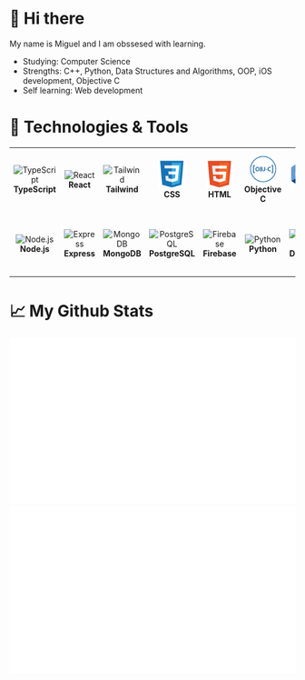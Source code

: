 # 👋 Hi there 

My name is Miguel and I am obssesed with learning.
- Studying: Computer Science
- Strengths: C++, Python, Data Structures and Algorithms, OOP, iOS development, Objective C
- Self learning: Web development

# 🔧 Technologies & Tools

<div align="center">
 <table>
   <tr>
     <td align="center" height="108" width="108">
       <img
         src="https://cdn.jsdelivr.net/gh/devicons/devicon/icons/typescript/typescript-plain.svg"
         width="48"
         height="48"
         alt="TypeScript"
       />
       <br /><strong>TypeScript</strong>
     </td>
     <td align="center" height="108" width="108">
       <img
         src="https://cdn.jsdelivr.net/gh/devicons/devicon/icons/react/react-original.svg"
         width="48"
         height="48"
         alt="React"
       />
       <br /><strong>React</strong>
     </td>
     <td align="center" height="108" width="108">
       <img
         src="https://cdn.jsdelivr.net/gh/devicons/devicon/icons/tailwindcss/tailwindcss-plain.svg"
         width="48"
         height="48"
         alt="Tailwind"
       />
       <br /><strong>Tailwind</strong>
     </td>
    <td align="center" height="108" width="108">
       <img
         src="https://github.com/devicons/devicon/blob/v2.15.1/icons/css3/css3-original.svg"
         width="48"
         height="48"
         alt="CSS"
       />
       <br /><strong>CSS</strong>
     </td>
    <td align="center" height="108" width="108">
       <img
         src="https://github.com/devicons/devicon/blob/v2.15.1/icons/html5/html5-original.svg"
         width="48"
         height="48"
         alt="HTML"
       />
       <br /><strong>HTML</strong>
     </td>
    <td align="center" height="108" width="108">
       <img
         src="https://github.com/devicons/devicon/blob/v2.15.1/icons/objectivec/objectivec-plain.svg"
         width="48"
         height="48"
         alt="Objective C"
       />
       <br /><strong>Objective C</strong>
     </td>
    <td align="center" height="108" width="108">
       <img
         src="https://github.com/devicons/devicon/blob/v2.15.1/icons/cplusplus/cplusplus-original.svg"
         width="48"
         height="48"
         alt="C++"
       />
       <br /><strong>C++</strong>
     </td>
   </tr>
   <tr>
     <td align="center" height="108" width="108">
       <img
         src="https://cdn.jsdelivr.net/gh/devicons/devicon/icons/nodejs/nodejs-original.svg"
         width="48"
         height="48"
         alt="Node.js"
       />
       <br /><strong>Node.js</strong>
     </td>
     <td align="center" height="108" width="108">
       <img
         src="https://cdn.jsdelivr.net/gh/devicons/devicon/icons/express/express-original.svg"
         width="48"
         height="48"
         alt="Express"
       />
       <br /><strong>Express</strong>
     </td>
     <td align="center" height="108" width="108">
       <img
         src="https://cdn.jsdelivr.net/gh/devicons/devicon/icons/mongodb/mongodb-original.svg"
         width="48"
         height="48"
         alt="MongoDB"
       />
       <br /><strong>MongoDB</strong>
     </td>
     <td align="center" height="108" width="108">
       <img
         src="https://cdn.jsdelivr.net/gh/devicons/devicon/icons/postgresql/postgresql-original.svg"
         width="48"
         height="48"
         alt="PostgreSQL"
       />
       <br /><strong>PostgreSQL</strong>
     </td>
     <td align="center" height="108" width="108">
       <img
         src="https://cdn.jsdelivr.net/gh/devicons/devicon/icons/firebase/firebase-plain.svg"
         width="48"
         height="48"
         alt="Firebase"
       />
       <br /><strong>Firebase</strong>
     </td>
     <td align="center" height="108" width="108">
       <img
         src="https://cdn.jsdelivr.net/gh/devicons/devicon/icons/python/python-original.svg"
         width="48"
         height="48"
         alt="Python"
       />
       <br /><strong>Python</strong>
     </td>
     <td align="center" height="108" width="108">
       <img
         src="https://cdn.jsdelivr.net/gh/devicons/devicon/icons/docker/docker-original.svg"
         width="48"
         height="48"
         alt="Docker"
       />
       <br /><strong>Docker</strong>
     </td>
   </tr>
 </table>
</div>

# 📈 My Github Stats 

<div align="center">

 ![](https://github.com/marriagav/mystats/blob/master/generated/overview.svg)
 ![](https://github.com/marriagav/mystats/blob/master/generated/languages.svg)


</div>

